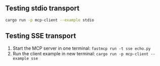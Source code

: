 ## Testing stdio transport

```bash
cargo run -p mcp-client --example stdio
```

## Testing SSE transport

1. Start the MCP server in one terminal: `fastmcp run -t sse echo.py`
2. Run the client example in new terminal: `cargo run -p mcp-client --example sse`

